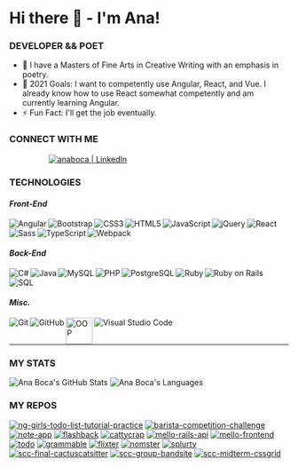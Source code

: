 # Hi there 👋 - I'm Ana!

### DEVELOPER && POET

- 🌱 I have a Masters of Fine Arts in Creative Writing with an emphasis in poetry.
- 🥅 2021 Goals: I want to competently use Angular, React, and Vue. I already know how to use React somewhat competently and am currently learning Angular.
- ⚡ Fun Fact: I'll get the job eventually.

### CONNECT WITH ME

&nbsp;&nbsp;&nbsp;&nbsp;&nbsp;&nbsp;&nbsp;&nbsp;&nbsp;&nbsp;&nbsp;&nbsp;&nbsp;&nbsp;&nbsp;&nbsp;&nbsp;&nbsp;[<img align="center" alt="anaboca | LinkedIn" src="https://cdn.iconscout.com/icon/free/png-48/linkedin-42-151143.png" />][linkedin]

### TECHNOLOGIES

#### _Front-End_

<img align="left" alt="Angular" src="https://cdn.iconscout.com/icon/free/png-48/angular-2038881-1720094.png" />
<img align="left" alt="Bootstrap" src="https://cdn.iconscout.com/icon/free/png-48/bootstrap-226077.png" />
<img align="left" alt="CSS3" src="https://cdn.iconscout.com/icon/free/png-48/css3-9-1175237.png" />
<img align="left" alt="HTML5" src="https://cdn.iconscout.com/icon/free/png-48/html5-10-569380.png" />
<img align="left" alt="JavaScript" src="https://cdn.iconscout.com/icon/free/png-48/javascript-24-1174950.png" />
<img align="left" alt="jQuery" src="https://cdn.iconscout.com/icon/free/png-48/jquery-7-1175152.png" />
<img align="left" alt="React" src="https://cdn.iconscout.com/icon/free/png-48/react-4-1175110.png" />
<img align="left" alt="Sass" src="https://cdn.iconscout.com/icon/free/png-48/sass-226054.png" />
<img align="left" alt="TypeScript" src="https://cdn.iconscout.com/icon/free/png-48/typescript-1174965.png" />
<img align="left" alt="Webpack" src="https://cdn.iconscout.com/icon/free/png-48/webpack-3-1174982.png" /><br /><br />

#### _Back-End_

<img align="left" alt="C#" src="https://cdn.iconscout.com/icon/free/png-48/csharp-1-1175241.png" />
<img align="left" alt="Java" src="https://cdn.iconscout.com/icon/free/png-48/java-58-1174951.png" />
<img align="left" alt="MySQL" src="https://cdn.iconscout.com/icon/free/png-48/mysql-21-1174941.png" />
<img align="left" alt="PHP" src="https://cdn.iconscout.com/icon/free/png-48/php-99-1175127.png" />
<img align="left" alt="PostgreSQL" src="https://cdn.iconscout.com/icon/free/png-48/postgresql-5-569524.png" />
<img align="left" alt="Ruby" src="https://cdn.iconscout.com/icon/free/png-48/ruby-46-1175101.png" />
<img align="left" alt="Ruby on Rails" src="https://cdn.iconscout.com/icon/free/png-48/rails-2-1175112.png" />
<img align="left" alt="SQL" src="https://cdn.iconscout.com/icon/free/png-48/sql-29-1127899.png" /><br /><br />

#### _Misc._

<img align="left" alt="Git" src="https://cdn.iconscout.com/icon/free/png-48/git-225996.png" />
<img align="left" alt="GitHub" src="https://cdn.iconscout.com/icon/free/png-48/github-2506802-2100702.png" />
<img align="left" alt="OOP" width="48px" src="https://miro.medium.com/max/300/0*goJuBKoyL-zZX4RB.png" />
<img align="left" alt="Visual Studio Code" src="https://cdn.iconscout.com/icon/free/png-48/visual-studio-code-1868941-1583105.png" /><br /><br />

---

### MY STATS

![Ana Boca's GitHub Stats](https://github-readme-stats.vercel.app/api?username=AnaBoca&show_icons=true&theme=chartreuse-dark&count_private=true&include_all_commits=true)
![Ana Boca's Languages](https://github-readme-stats.vercel.app/api/top-langs/?username=AnaBoca&layout=compact&theme=chartreuse-dark&hide=ruby,coffeescript)

### MY REPOS

[![ng-girls-todo-list-tutorial-practice](https://github-readme-stats.vercel.app/api/pin/?username=AnaBoca&repo=ng-girls-todo-list-tutorial-practice&theme=algolia)](https://github.com/AnaBoca/ng-girls-todo-list-tutorial-practice)
[![barista-competition-challenge](https://github-readme-stats.vercel.app/api/pin/?username=AnaBoca&repo=barista-competition-challenge&theme=algolia)](https://github.com/AnaBoca/barista-competition-challenge)
[![note-app](https://github-readme-stats.vercel.app/api/pin/?username=AnaBoca&repo=note-app&theme=blueberry)](https://github.com/AnaBoca/note-app)
[![flashback](https://github-readme-stats.vercel.app/api/pin/?username=AnaBoca&repo=flashback&theme=blueberry)](https://github.com/AnaBoca/flashback)
[![cattycrap](https://github-readme-stats.vercel.app/api/pin/?username=AnaBoca&repo=cattycrap&theme=blueberry)](https://github.com/AnaBoca/cattycrap)
[![mello-rails-api](https://github-readme-stats.vercel.app/api/pin/?username=AnaBoca&repo=mello-rails-api&theme=blueberry)](https://github.com/AnaBoca/mello-rails-api)
[![mello-frontend](https://github-readme-stats.vercel.app/api/pin/?username=AnaBoca&repo=mello-frontend&theme=blueberry)](https://github.com/AnaBoca/mello-frontend)
[![todo](https://github-readme-stats.vercel.app/api/pin/?username=AnaBoca&repo=todo&theme=blueberry)](https://github.com/AnaBoca/todo)
[![grammable](https://github-readme-stats.vercel.app/api/pin/?username=AnaBoca&repo=grammable&theme=blueberry)](https://github.com/AnaBoca/grammable)
[![flixter](https://github-readme-stats.vercel.app/api/pin/?username=AnaBoca&repo=flixter&theme=blueberry)](https://github.com/AnaBoca/flixter)
[![nomster](https://github-readme-stats.vercel.app/api/pin/?username=AnaBoca&repo=nomster&theme=blueberry)](https://github.com/AnaBoca/nomster)
[![splurty](https://github-readme-stats.vercel.app/api/pin/?username=AnaBoca&repo=splurty&theme=blueberry)](https://github.com/AnaBoca/splurty)
[![scc-final-cactuscatsitter](https://github-readme-stats.vercel.app/api/pin/?username=AnaBoca&repo=scc-final-cactuscatsitter&theme=shades-of-purple)](https://github.com/AnaBoca/scc-final-cactuscatsitter)
[![scc-group-bandsite](https://github-readme-stats.vercel.app/api/pin/?username=AnaBoca&repo=scc-group-bandsite&theme=shades-of-purple)](https://github.com/AnaBoca/scc-group-bandsite)
[![scc-midterm-cssgrid](https://github-readme-stats.vercel.app/api/pin/?username=AnaBoca&repo=scc-midterm-cssgrid&theme=shades-of-purple)](https://github.com/AnaBoca/scc-midterm-cssgrid)

[linkedin]: https://www.linkedin.com/in/anaboca/
